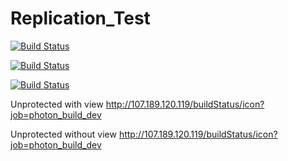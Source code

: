 Replication_Test
================

[![Build Status](https://img.shields.io/travis/vmware/vca-cli.svg?style=plastic)](http://107.189.120.119/job/photon_build_dev/)

[![Build Status](https://img.shields.io/jenkins/s/https/jenkins.qa.ubuntu.com/precise-desktop-amd64_default.svg?style=plastic)](http://107.189.120.119/job/photon_build_dev/)

[![Build Status](http://107.189.120.119/buildStatus/icon?job=photon_build_dev)](http://107.189.120.119/job/photon_build_dev/)

Unprotected with view
http://107.189.120.119/buildStatus/icon?job=photon_build_dev

Unprotected without view
http://107.189.120.119/buildStatus/icon?job=photon_build_dev

